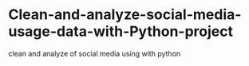 # Clean-and-analyze-social-media-usage-data-with-Python-project
clean and analyze of social media using with python
